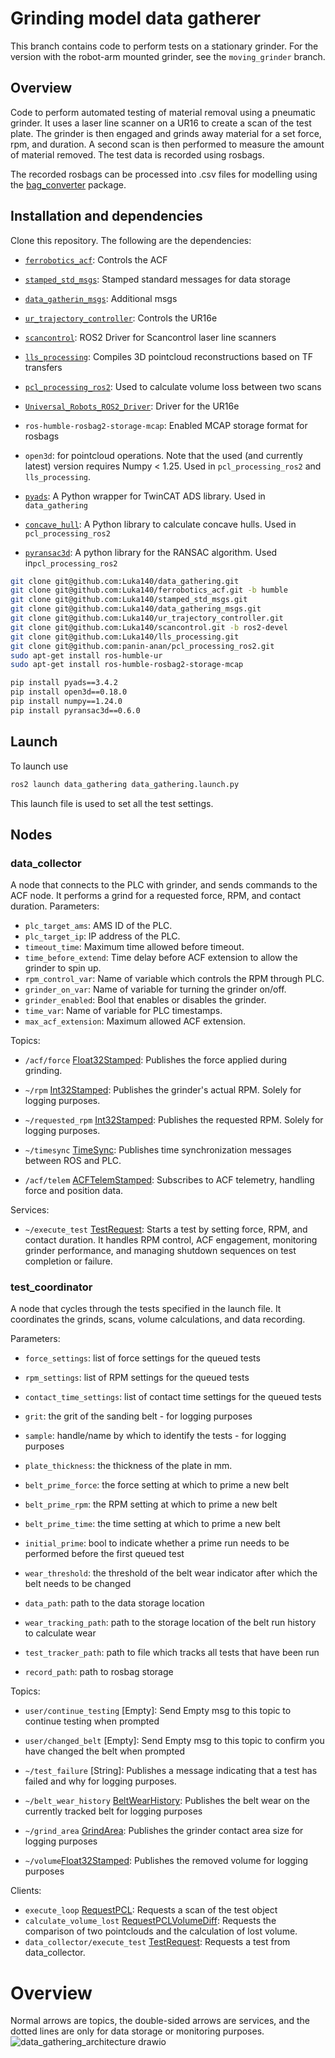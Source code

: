 # Grinding model data gatherer
This branch contains code to perform tests on a stationary grinder. For the version with the robot-arm mounted grinder, see the `moving_grinder` branch.
## Overview
Code to perform automated testing of material removal using a pneumatic grinder. 
It uses a laser line scanner on a UR16 to create a scan of the test plate. The grinder is then engaged and grinds away material for a set force, rpm, and duration. A second scan is then performed to measure the amount of material removed. The test data is recorded using rosbags.

The recorded rosbags can be processed into .csv files for modelling using the [bag_converter](https://github.com/Luka140/bag_converter) package. 

## Installation and dependencies
Clone this repository. 
The following are the dependencies: 
- [`ferrobotics_acf`](https://github.com/Luka140/ferrobotics_acf/tree/humble): Controls the ACF
- [`stamped_std_msgs`](https://github.com/Luka140/stamped_std_msgs/tree/main): Stamped standard messages for data storage
- [`data_gatherin_msgs`](https://github.com/Luka140/data_gathering_msgs): Additional msgs
- [`ur_trajectory_controller`](https://github.com/Luka140/ur_trajectory_controller): Controls the UR16e
- [`scancontrol`](https://github.com/Luka140/scancontrol/tree/ros2-devel): ROS2 Driver for Scancontrol laser line scanners
- [`lls_processing`](https://github.com/Luka140/lls_processing): Compiles 3D pointcloud reconstructions based on TF transfers
- [`pcl_processing_ros2`](https://github.com/panin-anan/pcl_processing_ros2/tree/main): Used to calculate volume loss between two scans
- [`Universal_Robots_ROS2_Driver`](https://github.com/UniversalRobots/Universal_Robots_ROS2_Driver/tree/humble): Driver for the UR16e
  
- `ros-humble-rosbag2-storage-mcap`: Enabled MCAP storage format for rosbags
- `open3d`: for pointcloud operations. Note that the used (and currently latest) version requires Numpy < 1.25. Used in `pcl_processing_ros2` and `lls_processing`.
- [`pyads`](https://github.com/stlehmann/pyads): A Python wrapper for TwinCAT ADS library. Used in `data_gathering`
- [`concave_hull`](https://github.com/panin-anan/concave_hull): A Python library to calculate concave hulls. Used in `pcl_processing_ros2`
- [`pyransac3d`](https://github.com/leomariga/pyRANSAC-3D): A python library for the RANSAC algorithm. Used in`pcl_processing_ros2`

```bash
git clone git@github.com:Luka140/data_gathering.git
git clone git@github.com:Luka140/ferrobotics_acf.git -b humble
git clone git@github.com:Luka140/stamped_std_msgs.git
git clone git@github.com:Luka140/data_gathering_msgs.git
git clone git@github.com:Luka140/ur_trajectory_controller.git
git clone git@github.com:Luka140/scancontrol.git -b ros2-devel
git clone git@github.com:Luka140/lls_processing.git
git clone git@github.com:panin-anan/pcl_processing_ros2.git
sudo apt-get install ros-humble-ur
sudo apt-get install ros-humble-rosbag2-storage-mcap

pip install pyads==3.4.2
pip install open3d==0.18.0
pip install numpy==1.24.0
pip install pyransac3d==0.6.0
```


## Launch
To launch use 
```bash
ros2 launch data_gathering data_gathering.launch.py
```
This launch file is used to set all the test settings. 


## Nodes
### data_collector
A node that connects to the PLC with grinder, and sends commands to the ACF node. It performs a grind for a requested force, RPM, and contact duration.
Parameters:
- `plc_target_ams`: AMS ID of the PLC.
- `plc_target_ip`: IP address of the PLC.
- `timeout_time`: Maximum time allowed before timeout.
- `time_before_extend`: Time delay before ACF extension to allow the grinder to spin up.
- `rpm_control_var`: Name of variable which controls the RPM through PLC.
- `grinder_on_var`: Name of variable for turning the grinder on/off.
- `grinder_enabled`: Bool that enables or disables the grinder.
- `time_var`: Name of variable for PLC timestamps.
- `max_acf_extension`: Maximum allowed ACF extension.

Topics:
- `/acf/force` [Float32Stamped](https://github.com/Luka140/stamped_std_msgs/blob/main/msg/Float32Stamped.msg): Publishes the force applied during grinding.
- `~/rpm` [Int32Stamped](https://github.com/Luka140/stamped_std_msgs/blob/main/msg/Int32Stamped.msg): Publishes the grinder's actual RPM. Solely for logging purposes.
- `~/requested_rpm` [Int32Stamped](https://github.com/Luka140/stamped_std_msgs/blob/main/msg/Int32Stamped.msg): Publishes the requested RPM. Solely for logging purposes.
- `~/timesync` [TimeSync](https://github.com/Luka140/stamped_std_msgs/blob/main/msg/TimeSync.msg): Publishes time synchronization messages between ROS and PLC.

 - `/acf/telem` [ACFTelemStamped](https://github.com/Luka140/ferrobotics_acf/blob/humble/msg/ACFTelemStamped.msg): Subscribes to ACF telemetry, handling force and position data.

Services:
- `~/execute_test` [TestRequest](https://github.com/Luka140/data_gathering_msgs/blob/main/srv/TestRequest.srv): Starts a test by setting force, RPM, and contact duration. It handles RPM control, ACF engagement, monitoring grinder performance, and managing shutdown sequences on test completion or failure.


### test_coordinator
A node that cycles through the tests specified in the launch file. It coordinates the grinds, scans, volume calculations, and data recording. 

Parameters:
- `force_settings`: list of force settings for the queued tests
- `rpm_settings`: list of RPM settings for the queued tests
- `contact_time_settings`: list of contact time settings for the queued tests
- `grit`: the grit of the sanding belt - for logging purposes
- `sample`: handle/name by which to identify the tests - for logging purposes
- `plate_thickness`: the thickness of the plate in mm. 

- `belt_prime_force`: the force setting at which to prime a new belt
- `belt_prime_rpm`: the RPM setting at which to prime a new belt
- `belt_prime_time`: the time setting at which to prime a new belt
- `initial_prime`: bool to indicate whether a prime run needs to be performed before the first queued test
- `wear_threshold`: the threshold of the belt wear indicator after which the belt needs to be changed

- `data_path`: path to the data storage location
- `wear_tracking_path`: path to the storage location of the belt run history to calculate wear
- `test_tracker_path`: path to file which tracks all tests that have been run
- `record_path`: path to rosbag storage


Topics:
- `user/continue_testing` [Empty]: Send Empty msg to this topic to continue testing when prompted
- `user/changed_belt` [Empty]: Send Empty msg to this topic to confirm you have changed the belt when prompted
  
- `~/test_failure` [String]: Publishes a message indicating that a test has failed and why for logging purposes.
- `~/belt_wear_history` [BeltWearHistory](https://github.com/Luka140/data_gathering_msgs/blob/main/msg/BeltWearHistory.msg): Publishes the belt wear on the currently tracked belt for logging purposes
- `~/grind_area` [GrindArea](https://github.com/Luka140/data_gathering_msgs/blob/main/msg/GrindArea.msg): Publishes the grinder contact area size for logging purposes
- `~/volume`[Float32Stamped](https://github.com/Luka140/stamped_std_msgs/blob/main/msg/Float32Stamped.msg): Publishes the removed volume for logging purposes
    
Clients:
- `execute_loop` [RequestPCL](https://github.com/Luka140/data_gathering_msgs/blob/main/srv/RequestPCL.srv): Requests a scan of the test object
- `calculate_volume_lost` [RequestPCLVolumeDiff](https://github.com/Luka140/data_gathering_msgs/blob/main/srv/RequestPCLVolumeDiff.srv): Requests the comparison of two pointclouds and the calculation of lost volume.
- `data_collector/execute_test` [TestRequest](https://github.com/Luka140/data_gathering_msgs/blob/main/srv/TestRequest.srv): Requests a test from data_collector.

# Overview
Normal arrows are topics, the double-sided arrows are services, and the dotted lines are only for data storage or monitoring purposes. 
![data_gathering_architecture drawio](https://github.com/user-attachments/assets/81f2189e-e6ac-4c56-98fc-8f3556a72aa4)
